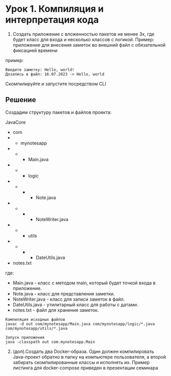 # Урок 1. Компиляция и интерпретация кода

1. Создать приложение с вложенностью пакетов не менее 3х,
   где будет класс для входа и несколько классов с логикой.
   Пример: приложение для внесения заметок во внешний файл с обязательной фиксацией времени

пример:
```
Введите заметку: Hello, world!
Дозапись в файл: 16.07.2023 -> Hello, world
```

Скомпилируйте и запустите посредством CLI

## Решение
Создадим структуру пакетов и файлов проекта:

JavaCore
- com 
- - mynotesapp
- - - Main.java
- - - logic
- - - - Note.java
- - - - NoteWriter.java
- - - utils
- - - - DateUtils.java
- notes.txt

где:

- Main.java - класс с методом main, который будет точкой входа в приложение.
- Note.java - класс для представления заметки.
- NoteWriter.java - класс для записи заметок в файл.
- DateUtils.java - утилитарный класс для работы с датами.
- notes.txt - файл для хранения заметок.

```agsl
Компиляция исходных файлов
javac -d out com/mynotesapp/Main.java com/mynotesapp/logic/*.java com/mynotesapp/utils/*.java

Запуск приложения
java -classpath out com.mynotesapp.Main

```

2. (доп).Создать два Docker-образа.
   Один должен компилировать Java-проект обратно в папку на компьютере пользователя,
   а второй забирать скомпилированные классы и исполнять их.
   Пример листинга для docker-compose приведен в презентации семинара
